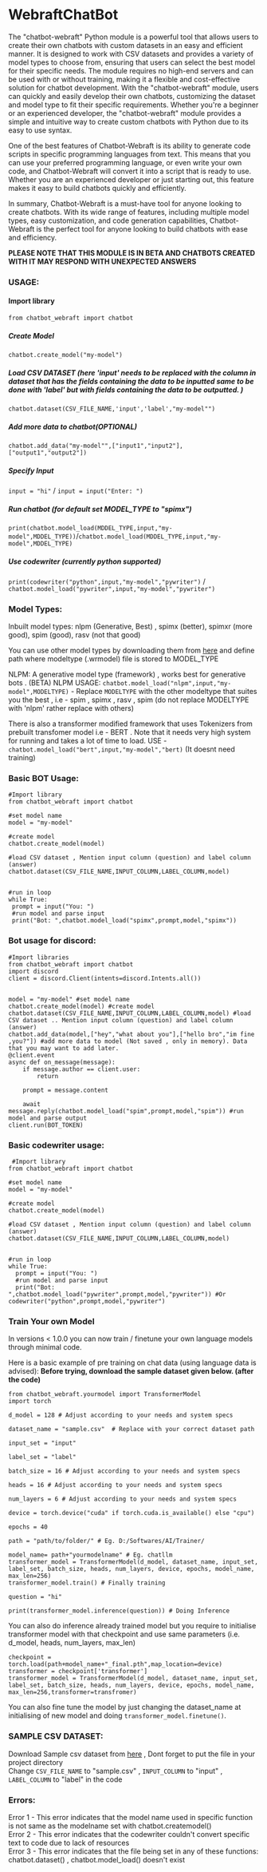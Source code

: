 # WebraftChatBot
The "chatbot-webraft" Python module is a powerful tool that allows users to create their own chatbots with custom datasets in an easy and efficient manner. 
It is designed to work with CSV datasets and provides a variety of model types to choose from, ensuring that users can select the best model for their specific needs. 
The module requires no high-end servers and can be used with or without training, making it a flexible and cost-effective solution for chatbot development. 
With the "chatbot-webraft" module, users can quickly and easily develop their own chatbots, customizing the dataset and model type to fit their specific requirements. 
Whether you're a beginner or an experienced developer, the "chatbot-webraft" module provides a simple and intuitive way to create custom chatbots with Python due to its easy to use syntax.

One of the best features of Chatbot-Webraft is its ability to generate code scripts in specific programming languages from text. This means that you can use your preferred programming language, 
or even write your own code, and Chatbot-Webraft will convert it into a script that is ready to use. Whether you are an experienced developer or just starting out, this feature makes it easy to 
build chatbots quickly and efficiently.

In summary, Chatbot-Webraft is a must-have tool for anyone looking to create chatbots. With its wide range of features, including multiple model types, easy customization, and code generation capabilities,
Chatbot-Webraft is the perfect tool for anyone looking to build chatbots with ease and efficiency.

**PLEASE NOTE THAT THIS MODULE IS IN BETA AND CHATBOTS CREATED WITH IT MAY RESPOND WITH UNEXPECTED ANSWERS**

### **USAGE:**
#### Import library
```from chatbot_webraft import chatbot```

##### Create Model
```chatbot.create_model("my-model")```

##### Load  CSV DATASET (here 'input' needs to be replaced with the column in dataset that has the fields containing the data to be inputted same to be done with 'label' but with fields containing the data to be outputted. )
```chatbot.dataset(CSV_FILE_NAME,'input','label',"my-model"") ```

##### Add more data to chatbot(OPTIONAL)
```chatbot.add_data("my-model"",["input1","input2"],["output1","output2"]) ```

##### Specify Input
```input = "hi"``` / ```input = input("Enter: ")```
##### Run chatbot (for default set MODEL_TYPE to "spimx")
```print(chatbot.model_load(MDDEL_TYPE,input,"my-model",MDDEL_TYPE))```/```chatbot.model_load(MDDEL_TYPE,input,"my-model",MDDEL_TYPE)``` 
##### Use codewriter (currently python supported)
```print(codewriter("python",input,"my-model","pywriter")``` / ```chatbot.model_load("pywriter",input,"my-model","pywriter")```

### **Model Types:**
Inbuilt model types: nlpm (Generative, Best) , spimx (better), spimxr (more good), spim (good), rasv (not that good)

You can use other model types by downloading them from [here]("https://models.chatbot.webraft.in") and define path where modeltype (.wrmodel) file is stored to MODEL_TYPE

NLPM: A generative model type (framework) , works best for generative bots . (BETA)
NLPM USAGE: ```chatbot.model_load("nlpm",input,"my-model",MODELTYPE)``` - Replace `MODELTYPE` with the other modeltype that suites you the best , i.e - spim , spimx , rasv , spim (do not replace MODELTYPE with 'nlpm' rather replace with others)

There is also a transformer modified framework that uses Tokenizers from prebuilt transfomer model i.e - BERT . Note that it needs very high system for running and takes a lot of time to load. USE - ```chatbot.model_load("bert",input,"my-model","bert)``` (It doesnt need training)
### **Basic BOT Usage:**
 ```
 #Import library
from chatbot_webraft import chatbot

#set model name
model = "my-model" 

#create model
chatbot.create_model(model)

#load CSV dataset , Mention input column (question) and label column (answer)
chatbot.dataset(CSV_FILE_NAME,INPUT_COLUMN,LABEL_COLUMN,model) 


#run in loop
while True:
  prompt = input("You: ")    
  #run model and parse input
  print("Bot: ",chatbot.model_load("spimx",prompt,model,"spimx")) 

 ```

 ### **Bot usage for discord:**
```
#Import libraries
from chatbot_webraft import chatbot
import discord 
client = discord.Client(intents=discord.Intents.all())


model = "my-model" #set model name
chatbot.create_model(model) #create model
chatbot.dataset(CSV_FILE_NAME,INPUT_COLUMN,LABEL_COLUMN,model) #load CSV dataset .. Mention input column (question) and label column (answer)
chatbot.add_data(model,["hey","what about you"],["hello bro","im fine ,you?"]) #add more data to model (Not saved , only in memory). Data that you may want to add later.
@client.event
async def on_message(message):
    if message.author == client.user:
        return

    prompt = message.content
    
    await message.reply(chatbot.model_load("spim",prompt,model,"spim")) #run model and parse output
client.run(BOT_TOKEN)
```
### **Basic codewriter usage:**
```
 #Import library
from chatbot_webraft import chatbot

#set model name
model = "my-model" 

#create model
chatbot.create_model(model)

#load CSV dataset , Mention input column (question) and label column (answer)
chatbot.dataset(CSV_FILE_NAME,INPUT_COLUMN,LABEL_COLUMN,model) 


#run in loop
while True:
  prompt = input("You: ")    
  #run model and parse input
  print("Bot: ",chatbot.model_load("pywriter",prompt,model,"pywriter")) #Or codewriter("python",prompt,model,"pywriter")
```
### **Train Your own Model**

In versions < 1.0.0 you can now train / finetune your own language models through minimal code.

Here is a basic example of pre training on chat data (using language data is advised):
**Before trying, download the sample dataset given below. (after the code)**

```
from chatbot_webraft.yourmodel import TransformerModel
import torch

d_model = 128 # Adjust according to your needs and system specs

dataset_name = "sample.csv"  # Replace with your correct dataset path

input_set = "input"

label_set = "label"

batch_size = 16 # Adjust according to your needs and system specs

heads = 16 # Adjust according to your needs and system specs

num_layers = 6 # Adjust according to your needs and system specs

device = torch.device("cuda" if torch.cuda.is_available() else "cpu")

epochs = 40  

path = "path/to/folder/" # Eg. D:/Softwares/AI/Trainer/

model_name= path+"yourmodelname" # Eg. chatllm
transformer_model = TransformerModel(d_model, dataset_name, input_set, label_set, batch_size, heads, num_layers, device, epochs, model_name, max_len=256)
transformer_model.train() # Finally training

question = "hi"

print(transformer_model.inference(question)) # Doing Inference
```

You can also do inference already trained model but you require to initialise transformer model with that checkpoint and use same parameters (i.e. d_model, heads, num_layers, max_len)

```
checkpoint = torch.load(path+model_name+"_final.pth",map_location=device)
transformer = checkpoint['transformer']
transformer_model = TransformerModel(d_model, dataset_name, input_set, label_set, batch_size, heads, num_layers, device, epochs, model_name, max_len=256,transformer=transfromer)
```

You can also fine tune the model by just changing the dataset_name at initialising of new model and doing `transformer_model.finetune()`.


### **SAMPLE CSV DATASET:**
Download Sample csv dataset from [here](https://webraft.in/sample.csv) , Dont forget to put the file in your project directory
<br>
Change `CSV_FILE_NAME` to "sample.csv" , `INPUT_COLUMN` to "input" , `LABEL_COLUMN` to "label" in the code

### **Errors:**
Error 1 - This error indicates that the model name used in specific function is not same as the modelname set with chatbot.createmodel() 
<br>
Error 2 - This error indicates that the codewriter couldn't convert specific text to code due to lack of resources 
<br>
Error 3 - This error indicates that the file being set in any of these functions: chatbot.dataset() , chatbot.model_load() doesn't exist 